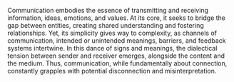 
Communication embodies the essence of transmitting and receiving information, ideas, emotions, and values. At its core, it seeks to bridge the gap between entities, creating shared understanding and fostering relationships. Yet, its simplicity gives way to complexity, as channels of communication, intended or unintended meanings, barriers, and feedback systems intertwine. In this dance of signs and meanings, the dialectical tension between sender and receiver emerges, alongside the content and the medium. Thus, communication, while fundamentally about connection, constantly grapples with potential disconnection and misinterpretation.

